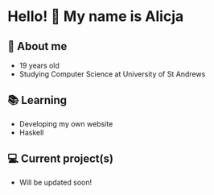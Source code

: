 # Hello! 👋 My name is Alicja

## 💬 About me
- 19 years old
- Studying Computer Science at University of St Andrews

## 📚 Learning
- Developing my own website
- Haskell

## 💻 Current project(s)
- Will be updated soon!
